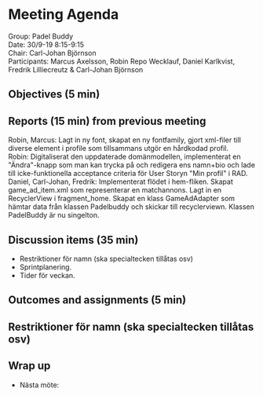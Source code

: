 # Meeting Agenda
Group: Padel Buddy  
Date: 30/9-19 8:15-9:15  
Chair: Carl-Johan Björnson  
Participants: Marcus Axelsson, Robin Repo Wecklauf, Daniel Karlkvist, Fredrik Lilliecreutz & Carl-Johan Björnson

## Objectives (5 min)

## Reports (15 min) from previous meeting

Robin, Marcus: Lagt in ny font, skapat en ny fontfamily, gjort xml-filer till diverse element i profile
               som tillsammans utgör en hårdkodad profil.  
Robin: Digitaliserat den uppdaterade domänmodellen, implementerat en "Ändra"-knapp som man kan trycka på och redigera ens namn+bio och lade till icke-funktionella acceptance criteria för User Storyn "Min profil" i RAD.
Daniel, Carl-Johan, Fredrik: Implementerat flödet i hem-fliken. Skapat game_ad_item.xml som representerar en matchannons. Lagt in en RecyclerView i fragment_home. Skapat en klass GameAdAdapter som hämtar data från klassen Padelbuddy och skickar till recyclerviewn. 
Klassen PadelBuddy är nu singelton. 
 
## Discussion items (35 min)
- Restriktioner för namn (ska specialtecken tillåtas osv)
- Sprintplanering.
- Tider för veckan.

## Outcomes and assignments (5 min)
Restriktioner för namn (ska specialtecken tillåtas osv)
- 

## Wrap up

- Nästa möte: 

